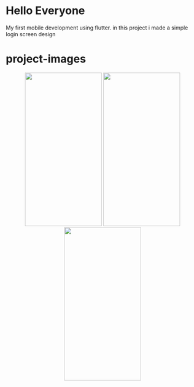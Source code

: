 # Hello Everyone 

My first mobile development using flutter.
in this project i made a simple login screen design

# project-images

<p align= "middle"/>
<img src= "https://user-images.githubusercontent.com/65537086/183904561-18e3fef3-24b3-4d8a-a582-5c7c157747fc.png" width = "200" height = "400"/>   




<img src ="https://user-images.githubusercontent.com/65537086/183904325-e1e715c9-c20e-410a-9a63-dae7e12456b6.png" width= "200" height= "400"/>




<img src ="https://user-images.githubusercontent.com/65537086/183904677-3710cd20-f03f-4796-b017-44aa3ec9ddbf.png" width = "200" height = "400"/>
</p>




